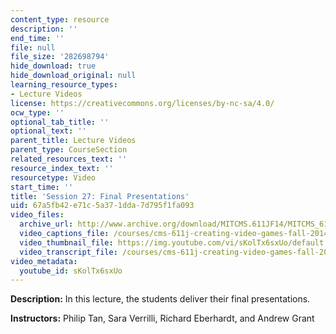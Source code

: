 ```yaml
---
content_type: resource
description: ''
end_time: ''
file: null
file_size: '282698794'
hide_download: true
hide_download_original: null
learning_resource_types:
- Lecture Videos
license: https://creativecommons.org/licenses/by-nc-sa/4.0/
ocw_type: ''
optional_tab_title: ''
optional_text: ''
parent_title: Lecture Videos
parent_type: CourseSection
related_resources_text: ''
resource_index_text: ''
resourcetype: Video
start_time: ''
title: 'Session 27: Final Presentations'
uid: 67a5fb42-e71c-5a37-1dda-7d795f1fa093
video_files:
  archive_url: http://www.archive.org/download/MITCMS.611JF14/MITCMS_611JF14_lec27_300k.mp4
  video_captions_file: /courses/cms-611j-creating-video-games-fall-2014/abb4feeebcf5549bba1e24d5142c5001_sKolTx6sxUo.vtt
  video_thumbnail_file: https://img.youtube.com/vi/sKolTx6sxUo/default.jpg
  video_transcript_file: /courses/cms-611j-creating-video-games-fall-2014/42ffb3c81fe9be5852b0bc07bc59019f_sKolTx6sxUo.pdf
video_metadata:
  youtube_id: sKolTx6sxUo
---
```


**Description:** In this lecture, the students deliver their final presentations.

**Instructors:** Philip Tan, Sara Verrilli, Richard Eberhardt, and Andrew Grant

